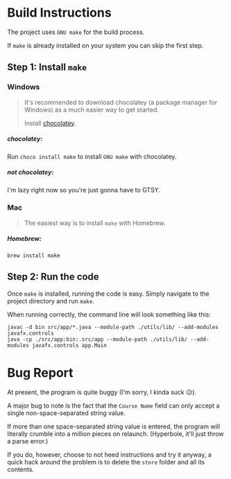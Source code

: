 # Build Instructions

The project uses `GNU make` for the build process.

If `make` is already installed on your system you can skip the first step.

## Step 1: Install `make`

### Windows

> It's recommended to download chocolatey (a package manager for Windows) as a much easier way to get started.
>
> Install [chocolatey](https://chocolatey.org/install).

##### chocolatey:

Run `choco install make` to install `GNU make` with chocolatey.

##### not chocolatey:

I'm lazy right now so you're just gonna have to GTSY.

### Mac

> The easiest way is to install `make` with Homebrew.

##### Homebrew:

`brew install make`

## Step 2: Run the code

Once `make` is installed, running the code is easy. Simply navigate to the project directory and run `make`.

When running correctly, the command line will look something like this:

```shell
javac -d bin src/app/*.java --module-path ./utils/lib/ --add-modules javafx.controls
java -cp ./src/app:bin:.src/app --module-path ./utils/lib/ --add-modules javafx.controls app.Main
```

# Bug Report

At present, the program is quite buggy (I'm sorry, I kinda suck 😥).

A major bug to note is the fact that the `Course Name` field can only accept a single non-space-separated string value.

If more than one space-separated string value is entered, the program will literally crumble into a million pieces on relaunch.
(Hyperbole, it'll just throw a parse error.)

If you do, however, choose to not heed instructions and try it anyway, a quick hack around the problem is to delete the `store` folder
and all its contents.
